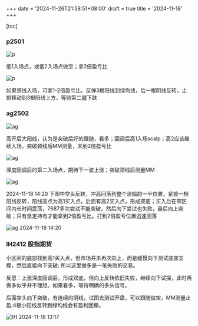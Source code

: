 +++
date = '2024-11-26T21:58:51+08:00'
draft = true
title = '2024-11-18'
+++

[toc]

### p2501

![p](/img/2024-11-18-11-16-40.png)

低1入场点，或低2入场点做空；拿2倍盈亏比

![p](/img/2024-11-18-11-07-02.png)

如果颈线入场，可拿1-2倍盈亏比，反弹3根阳线到绿均线，后一根阴线反转，止损移动到3根阳线上方，等待第二腿下跌

### ag2502

![ag](/img/2024-11-18-11-15-45.png)

高开后大阳线，认为是突破后好的跟随，看多；回调后高1入场scalp；高2应该继续入场，突破颈线后MM测量，未到2倍盈亏比

![ag](/img/2024-11-18-11-16-32.png)

深度回调后的第二入场点，期待下一波上涨；突破颈线后测量MM

![ag](/img/2024-11-18-11-17-45.png)

2024-11-18 14:20 下图中空头反转，冲高回落到整个涨幅的一半位置，紧接一根阳线反转，阳线高点为高1买入点，后面有高2买入点，形成双底；买入后在窄区间内长时间震荡，7687多次尝试不能突破，然后向下尝试也失败，最后向上突破；只有坚定持有才能拿到2倍盈亏比。打到2倍盈亏位置迅速回落

![ag 2024-11-18 14:20](/img/2024-11-18-14-51-25.png)

### IH2412 股指期货

小区间的底部找到高1买入点，但市场并未再次向上，而是缓慢向下测试底部支撑，然后直接向下突破; 所以这里做多是一笔失败的交易。

反思：上涨深度回调后，形成双底，但向上反转依旧失败，继续向下试探，此时再做多似乎并不理想。如果看多，等待明确的多头信号。

后面空头向下突破，有连续的阴线，试图去测试开盘，可以跟随做空，MM测量止盈;4根小阳线反转到绿均线会有盈利回撤。

![IH 2024-11-18 13:17](/img/2024-11-18-16-10-04.png)
